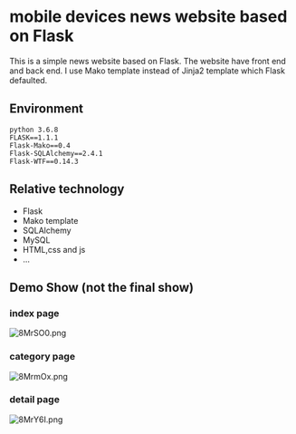 # mobile devices news website based on Flask
This is a simple news website based on Flask. The website have front end and back end. I use Mako template instead of Jinja2 template which Flask defaulted.
## Environment
```
python 3.6.8
FLASK==1.1.1
Flask-Mako==0.4
Flask-SQLAlchemy==2.4.1
Flask-WTF==0.14.3
```
## Relative technology
* Flask
* Mako template
* SQLAlchemy
* MySQL
* HTML,css and js
* ...

## Demo Show (not the final show)
### index page
![8MrSO0.png](https://s1.ax1x.com/2020/03/14/8MrSO0.png)
### category page
![8MrmOx.png](https://s1.ax1x.com/2020/03/14/8MrmOx.png)
### detail page
![8MrY6I.png](https://s1.ax1x.com/2020/03/14/8MrY6I.png)
